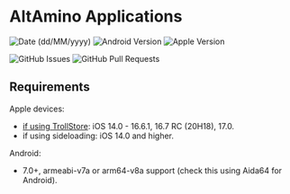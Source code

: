 # AltAmino Applications

![Date (dd/MM/yyyy)](https://img.shields.io/badge/latest_release_date-22/09/2024-blue)
![Android Version](https://img.shields.io/badge/android-v10-default) ![Apple Version](https://img.shields.io/badge/apple-v3-blue)

![GitHub Issues](https://img.shields.io/github/issues/altamino/apps) ![GitHub Pull Requests](https://img.shields.io/github/issues-pr/altamino/apps)

## Requirements

Apple devices:
- [if using TrollStore](https://github.com/opa334/TrollStore): iOS 14.0 - 16.6.1, 16.7 RC (20H18), 17.0.
- if using sideloading: iOS 14.0 and higher.

Android:
- 7.0+, armeabi-v7a or arm64-v8a support (check this using Aida64 for Android).
